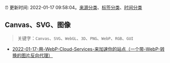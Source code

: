 :alarm_clock: 更新时间: 2022-01-17 09:58:04。[来源分类](../README.md)、[标签分类](../TAGS.md)、[时间分类](../TIMELINE.md)

## Canvas、SVG、图像


> 关键字：`Canvas`、`SVG`、`WebGL`、`3D`、`PNG`、`WebP`、`RGB`、`GUI`



- [2022-01-17-用-WebP-Cloud-Services-来加速你的站点（一个带-WebP-转换的图片反向代理）](https://www.v2ex.com/t/828822) 
